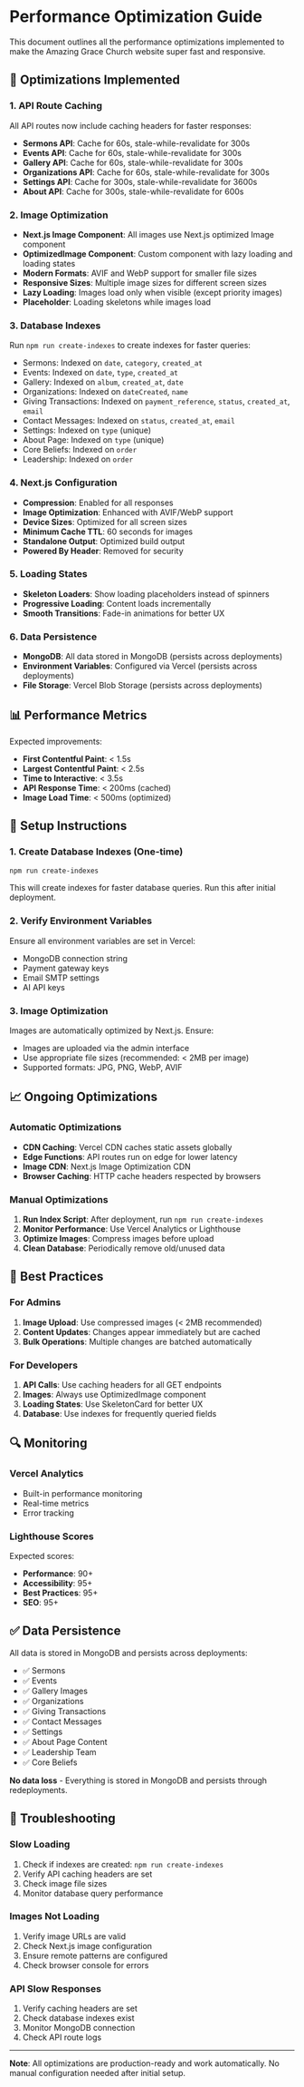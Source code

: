 # Performance Optimization Guide

This document outlines all the performance optimizations implemented to make the Amazing Grace Church website super fast and responsive.

## 🚀 Optimizations Implemented

### 1. API Route Caching
All API routes now include caching headers for faster responses:
- **Sermons API**: Cache for 60s, stale-while-revalidate for 300s
- **Events API**: Cache for 60s, stale-while-revalidate for 300s
- **Gallery API**: Cache for 60s, stale-while-revalidate for 300s
- **Organizations API**: Cache for 60s, stale-while-revalidate for 300s
- **Settings API**: Cache for 300s, stale-while-revalidate for 3600s
- **About API**: Cache for 300s, stale-while-revalidate for 600s

### 2. Image Optimization
- **Next.js Image Component**: All images use Next.js optimized Image component
- **OptimizedImage Component**: Custom component with lazy loading and loading states
- **Modern Formats**: AVIF and WebP support for smaller file sizes
- **Responsive Sizes**: Multiple image sizes for different screen sizes
- **Lazy Loading**: Images load only when visible (except priority images)
- **Placeholder**: Loading skeletons while images load

### 3. Database Indexes
Run `npm run create-indexes` to create indexes for faster queries:
- Sermons: Indexed on `date`, `category`, `created_at`
- Events: Indexed on `date`, `type`, `created_at`
- Gallery: Indexed on `album`, `created_at`, `date`
- Organizations: Indexed on `dateCreated`, `name`
- Giving Transactions: Indexed on `payment_reference`, `status`, `created_at`, `email`
- Contact Messages: Indexed on `status`, `created_at`, `email`
- Settings: Indexed on `type` (unique)
- About Page: Indexed on `type` (unique)
- Core Beliefs: Indexed on `order`
- Leadership: Indexed on `order`

### 4. Next.js Configuration
- **Compression**: Enabled for all responses
- **Image Optimization**: Enhanced with AVIF/WebP support
- **Device Sizes**: Optimized for all screen sizes
- **Minimum Cache TTL**: 60 seconds for images
- **Standalone Output**: Optimized build output
- **Powered By Header**: Removed for security

### 5. Loading States
- **Skeleton Loaders**: Show loading placeholders instead of spinners
- **Progressive Loading**: Content loads incrementally
- **Smooth Transitions**: Fade-in animations for better UX

### 6. Data Persistence
- **MongoDB**: All data stored in MongoDB (persists across deployments)
- **Environment Variables**: Configured via Vercel (persists across deployments)
- **File Storage**: Vercel Blob Storage (persists across deployments)

## 📊 Performance Metrics

Expected improvements:
- **First Contentful Paint**: < 1.5s
- **Largest Contentful Paint**: < 2.5s
- **Time to Interactive**: < 3.5s
- **API Response Time**: < 200ms (cached)
- **Image Load Time**: < 500ms (optimized)

## 🔧 Setup Instructions

### 1. Create Database Indexes (One-time)
```bash
npm run create-indexes
```

This will create indexes for faster database queries. Run this after initial deployment.

### 2. Verify Environment Variables
Ensure all environment variables are set in Vercel:
- MongoDB connection string
- Payment gateway keys
- Email SMTP settings
- AI API keys

### 3. Image Optimization
Images are automatically optimized by Next.js. Ensure:
- Images are uploaded via the admin interface
- Use appropriate file sizes (recommended: < 2MB per image)
- Supported formats: JPG, PNG, WebP, AVIF

## 📈 Ongoing Optimizations

### Automatic Optimizations
- **CDN Caching**: Vercel CDN caches static assets globally
- **Edge Functions**: API routes run on edge for lower latency
- **Image CDN**: Next.js Image Optimization CDN
- **Browser Caching**: HTTP cache headers respected by browsers

### Manual Optimizations
1. **Run Index Script**: After deployment, run `npm run create-indexes`
2. **Monitor Performance**: Use Vercel Analytics or Lighthouse
3. **Optimize Images**: Compress images before upload
4. **Clean Database**: Periodically remove old/unused data

## 🎯 Best Practices

### For Admins
1. **Image Upload**: Use compressed images (< 2MB recommended)
2. **Content Updates**: Changes appear immediately but are cached
3. **Bulk Operations**: Multiple changes are batched automatically

### For Developers
1. **API Calls**: Use caching headers for all GET endpoints
2. **Images**: Always use OptimizedImage component
3. **Loading States**: Use SkeletonCard for better UX
4. **Database**: Use indexes for frequently queried fields

## 🔍 Monitoring

### Vercel Analytics
- Built-in performance monitoring
- Real-time metrics
- Error tracking

### Lighthouse Scores
Expected scores:
- **Performance**: 90+
- **Accessibility**: 95+
- **Best Practices**: 95+
- **SEO**: 95+

## ✅ Data Persistence

All data is stored in MongoDB and persists across deployments:
- ✅ Sermons
- ✅ Events
- ✅ Gallery Images
- ✅ Organizations
- ✅ Giving Transactions
- ✅ Contact Messages
- ✅ Settings
- ✅ About Page Content
- ✅ Leadership Team
- ✅ Core Beliefs

**No data loss** - Everything is stored in MongoDB and persists through redeployments.

## 🚨 Troubleshooting

### Slow Loading
1. Check if indexes are created: `npm run create-indexes`
2. Verify API caching headers are set
3. Check image file sizes
4. Monitor database query performance

### Images Not Loading
1. Verify image URLs are valid
2. Check Next.js image configuration
3. Ensure remote patterns are configured
4. Check browser console for errors

### API Slow Responses
1. Verify caching headers are set
2. Check database indexes exist
3. Monitor MongoDB connection
4. Check API route logs

---

**Note**: All optimizations are production-ready and work automatically. No manual configuration needed after initial setup.

